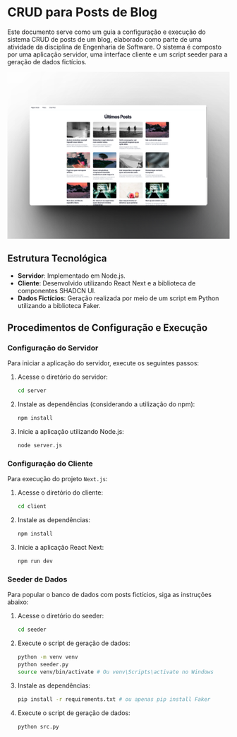 # CRUD para Posts de Blog

Este documento serve como um guia a configuração e execução do sistema CRUD de posts de um blog, elaborado como parte de uma atividade da disciplina de Engenharia de Software. O sistema é composto por uma aplicação servidor, uma interface cliente e um script seeder para a geração de dados fictícios.

![Screenshot de demonstração](images/shot.png "Screenshot de demonstração")

## Estrutura Tecnológica

- **Servidor**: Implementado em Node.js.
- **Cliente**: Desenvolvido utilizando React Next e a biblioteca de componentes SHADCN UI.
- **Dados Fictícios**: Geração realizada por meio de um script em Python utilizando a biblioteca Faker.

## Procedimentos de Configuração e Execução

### Configuração do Servidor

Para iniciar a aplicação do servidor, execute os seguintes passos:

1. Acesse o diretório do servidor:
   ```bash
   cd server

2. Instale as dependências (considerando a utilização do npm):
   ```bash
   npm install

3. Inicie a aplicação utilizando Node.js:
   ```bash
   node server.js

### Configuração do Cliente
Para execução do projeto `Next.js`:

1. Acesse o diretório do cliente:
   ```bash
   cd client

2. Instale as dependências:
   ```bash
   npm install

3. Inicie a aplicação React Next:
   ```bash
   npm run dev

### Seeder de Dados
Para popular o banco de dados com posts fictícios, siga as instruções abaixo:

1. Acesse o diretório do seeder:
   ```bash
   cd seeder

2. Execute o script de geração de dados:
    ```bash
    python -m venv venv
    python seeder.py
    source venv/bin/activate # Ou venv\Scripts\activate no Windows

3. Instale as dependências:
    ```bash
    pip install -r requirements.txt # ou apenas pip install Faker

4. Execute o script de geração de dados:
    ```bash
    python src.py


